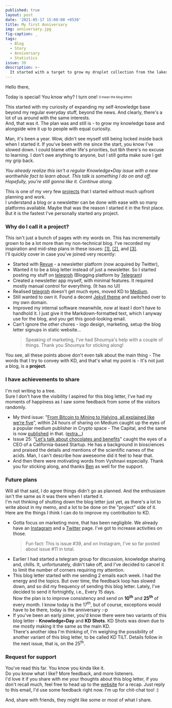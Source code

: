 ```yaml
---
published: true
layout: post
date: '2021-05-17 15:00:00 +0530'
title: My first Anniversary
img: anniversary.jpg
fig-caption: _
tags:
  - Blog
  - Story
  - Anniversary
  - Statistics
issue: 39
description: >-
  It started with a target to grow my droplet collection from the lakes of Knowledge. And it's been a worthwhile year. Hear my story!
---
```

Hello there,

Today is special! You know why? I turn one! <sub><sup>(I mean the blog letter)</sup></sub>  

This started with my curiosity of expanding my self-knowledge base beyond my regular everyday stuff, beyond the news. And clearly, there's a lot of us around with the same interests.  
And, that was it. The plan was and still is - to grow my knowledge base and alongside wire it up to people with equal curiosity.  

Man, it's been a year. Wow, didn't see myself still being locked inside back when I started it. If you've been with me since the start, you know I've slowed down. I could blame other life's priorities, but tbh there's no excuse to learning. I don't owe anything to anyone, but I still gotta make sure I get my grip back.  

_You already realize this isn't a regular Knowledge•Day issue with a new worthwhile fact to learn about. This talk is something I do on and off. Hopefully, you're still gonna like it. Continue along._  

This is one of my very few [projects](https://ohyash.github.io/#two) that I started without much upfront planning and work.  
I understand a blog or a newsletter can be done with ease with so many platforms available. Maybe that was the reason I started it in the first place. But it is the fastest I've personally started any project.  

### Why do I call it a project?
This isn't just a bunch of pages with my words on. This has incrementally grown to be a lot more than my non-technical blog. I've recorded my inspiration and mid-step plans in these issues: [[1]](https://telegra.ph/the-story-06-18), [[2]](https://knowledgeday.in/a-quarter-of-texts/), and [[3]](https://knowledgeday.in/half-year/).  
I'll quickly cover in case you've joined very recently:
  - Started with [Revue](https://www.getrevue.co/profile/KnowledgeDay?) - a newsletter platform (now acquired by Twitter),
  - Wanted it to be a blog letter instead of just a newsletter. So I started posting my stuff on [telegrph](https://telegra.ph/KnowledgeDay-Issues-06-11) (Blogging platform by [Telegram](https://telegram.org/))
  - Created a newsletter app myself, with minimal features. It required mostly manual control for everything. (It has no UI)
  - Realised [telegrph](https://telegra.ph/KnowledgeDay-Issues-06-11) doesn't get much eyes, moved KD to [Medium](https://ohyash.medium.com/).
  - Still wanted to own it. Found a decent [Jekyll theme](https://github.com/artemsheludko/flexible-jekyll) and switched over to my own domain.
  - Improved my internal software meanwhile, now at least I don't have to handhold it. I just give it the Markdown-formatted text, which I anyway use for the blog, and you get this good-looking email.  
  - Can't ignore the other chores - logo design, marketing, setup the blog letter signups in static website...
    > Speaking of marketing, I've had Shoumya's help with a couple of things. Thank you Shoumya for sticking along!

You see, all these points above don't even talk about the main thing - The words that I try to convey with KD, and that's what my point is - It's not just a blog, is a **project**.  

### I have achievements to share
I'm not writing to a tree.  
Sure I don't have the visibility I aspired for this blog letter, I've had my moments of happiness as I saw some feedback from some of the visitors randomly.
  - My third issue: "[From Bitcoin to Mining to Halving, all explained like we’re five](https://medium.com/the-capital/from-bitcoin-to-mining-to-halving-all-explained-like-were-five-3ca5ba2cef8)", within 24 hours of sharing on Medium caught up the eyes of a popular medium publisher in Crypto space - The Capital, and the same is now [published]((https://medium.com/the-capital/from-bitcoin-to-mining-to-halving-all-explained-like-were-five-3ca5ba2cef8)) in that. ([extra...](https://tenor.cards/?p=QXQgdGhlIGJvdHRvbSBvZiB0aGUgYml0Y29pbiBwb3N0LCBJIHNoYXJlZCBteSBhbmFseXNpcyBvZiBiaXRjb2luJ3MgcHJpY2UgaGlrZSBhZnRlciB0aGUgaGFsdmluZy4gQW4geWVhciBsYXRlciwgd2UncmUgbG9va2luZyBhdCBhbG1vc3QgMTJ4IHByaWNlIGluY3JlYXNlIHNpbmNlLiBBIGJpZyBmb3IgdGhlIGZhdGhlciBvZiBhbGwgY3J5cHRvIGN1cnJlbmNpZXM=))  
  - Issue 25: "[Let's talk about chocolates and benefits](https://knowledgeday.in/chocolates/)" caught the eyes of a CEO of a California-based Startup. He has a background in biosciences and praised the details and mentions of the scientific names of the acids. Man, I can't describe how aweseome did it feel to hear that.  
  - And then there were motivating words from Vyshnavi especially. Thank you for sticking along, and thanks [Ben](https://perspectiveix.com/) as well for the support.

### Future plans
Will all that said, I do agree things didn't go as planned. And the enthusiasm isn't the same as it was there when I started it.  
I'm not thinking of shutting down the blog letter just yet, as there's a lot to write about in my memo, and a lot to be done on the "project" side of it. Here are the things I think I can do to improve my contribution to KD.  
  - Gotta focus on marketing more, that has been negligible. We already have an [Instagram](http://instagram.com/knowledgedaynl) and a [Twitter](twitter.com/knowledgeDayNL) page. I've got to increase activities on those.
    > Fun fact: This is issue #39, and on Instagram, I've so far posted about issue #11 in total.
  - Earlier I had started a telegram group for discussion, knowledge sharing and, chills. It, unfortunately, didn't take off, and I've decided to cancel it to limit the number of corners requiring my attention.
  - This blog letter started with me sending 2 emails each week. I had the energy and the topics. But over time, the feedback loop has slowed down, and so did my frequency of sending this blog letter. Lately, I've decided to send it fortnightly, i.e., Every 15 days.  
  Now the plan is to improve consistency and send on **10<sup>th</sup>** and **25<sup>th</sup>** of every month. I know today is the 17<sup>th</sup>, but of course, exceptions would have to be there, today is the anniversary :-p
  - If you've been an early joiner, you'd know there were two variants of this blog letter - **Knowledge•Day** and **KD Shots**. KD Shots was down due to me mostly making it the same as the main KD.  
  There's another idea I'm thinking of, I'm weighing the possibility of another variant of this blog letter, to be called KD TiLT. Details follow in the next issue, that is, on the 25<sup>th</sup>.    

### Request for support
You've read this far. You know you kinda like it.  
Do you know what I like? More feedback, and more listeners.  
I'd love it if you share with me your thoughts about this blog letter, if you don't recall much, feel free to head up to the [website](https://knowledgeday.in/) for a recap. Just reply to this email, I'd use some feedback right now. I'm up for chit-chat too! :)  

And, share with friends, they might like some or most of what I share.